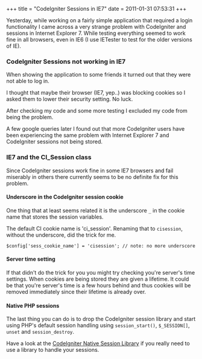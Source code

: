 +++
title = "CodeIgniter Sessions in IE7"
date = 2011-01-31 07:53:31
+++

Yesterday, while working on a fairly simple application that required a login functionality I came across a very strange problem with CodeIgniter and sessions in Internet Explorer 7. While testing everything seemed to work fine in all browsers, even in IE6 (I use IETester to test for the older versions of IE).

### CodeIgniter Sessions not working in IE7
When showing the application to some friends it turned out that they were not able to log in. 

I thought that maybe their browser (IE7, yep..) was blocking cookies so I asked them to lower their security setting. No luck.

After checking my code and some more testing I excluded my code from being the problem. 

A few google queries later I found out that more CodeIgniter users have been experiencing the same problem with Internet Explorer 7 and CodeIgniter sessions not being stored.

### IE7 and the CI_Session class
Since CodeIgniter sessions work fine in some IE7 browsers and fail miserably in others there currently seems to be no definite fix for this problem. 

#### Underscore in the CodeIgniter session cookie
One thing that at least seems related it is the underscore `_` in the cookie name that stores the session variables.

The default CI cookie name is 'ci_session'. Renaming that to `cisession`, without the underscore, did the trick for me.

```php?start_inline=1
$config['sess_cookie_name'] = 'cisession'; // note: no more underscore
```

#### Server time setting

If that didn't do the trick for you you might try checking you're server's time settings. When cookies are being stored they are given a lifetime. It could be that you're server's time is a few hours behind and thus cookies will be removed immediately since their lifetime is already over.

#### Native PHP sessions

The last thing you can do is to drop the CodeIgniter session library and start using PHP's default session handling using `session_start()`, `$_SESSION[]`, `unset` and `session_destroy`. 

Have a look at the <a href="https://codeigniter.com/wiki/Native_session/">CodeIgniter Native Session Library</a> if you really need to use a library to handle your sessions.